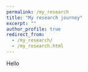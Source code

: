 ```yaml
---
permalink: /my_research
title: "My research journey"
excerpt: ""
author_profile: true
redirect_from: 
  - /my_research/
  - /my_research.html
---
```


Hello
